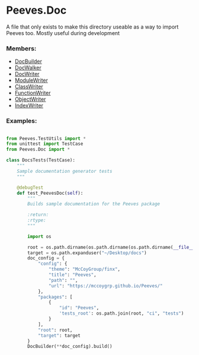 # <a id="Peeves.Doc">Peeves.Doc</a>
    
A file that only exists to make this directory useable as a way to import Peeves too.
Mostly useful during development

### Members:

  - [DocBuilder](Peeves/Doc/DocsBuilder/DocBuilder.md)
  - [DocWalker](Peeves/Doc/DocWalker/DocWalker.md)
  - [DocWriter](Peeves/Doc/Writers/DocWriter.md)
  - [ModuleWriter](Peeves/Doc/Writers/ModuleWriter.md)
  - [ClassWriter](Peeves/Doc/Writers/ClassWriter.md)
  - [FunctionWriter](Peeves/Doc/Writers/FunctionWriter.md)
  - [ObjectWriter](Peeves/Doc/Writers/ObjectWriter.md)
  - [IndexWriter](Peeves/Doc/Writers/IndexWriter.md)

### Examples:



```python

from Peeves.TestUtils import *
from unittest import TestCase
from Peeves.Doc import *

class DocsTests(TestCase):
    """
    Sample documentation generator tests
    """

    @debugTest
    def test_PeevesDoc(self):
        """
        Builds sample documentation for the Peeves package

        :return:
        :rtype:
        """

        import os

        root = os.path.dirname(os.path.dirname(os.path.dirname(__file__)))
        target = os.path.expanduser("~/Desktop/docs")
        doc_config = {
            "config": {
                "theme": "McCoyGroup/finx",
                "title": "Peeves",
                "path": "",
                "url": "https://mccoygrp.github.io/Peeves/"
            },
            "packages": [
                {
                    "id": "Peeves",
                    'tests_root': os.path.join(root, "ci", "tests")
                }
            ],
            "root": root,
            "target": target
        }
        DocBuilder(**doc_config).build()
```